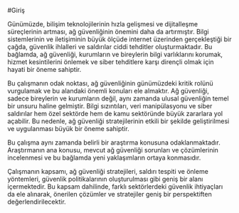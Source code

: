 #Giriş

Günümüzde, bilişim teknolojilerinin hızla gelişmesi ve dijitalleşme süreçlerinin artması, ağ güvenliğinin önemini daha da artırmıştır. Bilgi sistemlerinin ve iletişiminin büyük ölçüde internet üzerinden gerçekleştiği bir çağda, güvenlik ihlalleri ve saldırılar ciddi tehditler oluşturmaktadır. Bu bağlamda, ağ güvenliği, kurumların ve bireylerin bilgi varlıklarını korumak, hizmet kesintilerini önlemek ve siber tehditlere karşı dirençli olmak için hayati bir öneme sahiptir.

Bu çalışmanın odak noktası, ağ güvenliğinin günümüzdeki kritik rolünü vurgulamak ve bu alandaki önemli konuları ele almaktır. Ağ güvenliği, sadece bireylerin ve kurumların değil, aynı zamanda ulusal güvenliğin temel bir unsuru haline gelmiştir. Bilgi sızıntıları, veri manipülasyonu ve siber saldırılar hem özel sektörde hem de kamu sektöründe büyük zararlara yol açabilir. Bu nedenle, ağ güvenliği stratejilerinin etkili bir şekilde geliştirilmesi ve uygulanması büyük bir öneme sahiptir.

Bu çalışma aynı zamanda belirli bir araştırma konusuna odaklanmaktadır. Araştırmanın ana konusu, mevcut ağ güvenliği sorunları ve çözümlerinin incelenmesi ve bu bağlamda yeni yaklaşımların ortaya konmasıdır. 

Çalışmanın kapsamı, ağ güvenliği stratejileri, saldırı tespiti ve önleme yöntemleri, güvenlik politikalarının oluşturulması gibi geniş bir alanı içermektedir. Bu kapsam dahilinde, farklı sektörlerdeki güvenlik ihtiyaçları da ele alınarak, önerilen çözümler ve stratejiler geniş bir perspektiften değerlendirilecektir.
